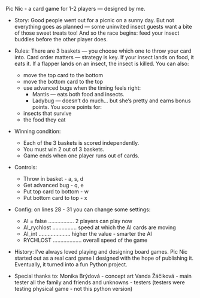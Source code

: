 Pic Nic - a card game for 1-2 players — designed by me.


- Story:
Good people went out for a picnic on a sunny day.
But not everything goes as planned — some uninvited insect guests want a bite of those sweet treats too!
And so the race begins: feed your insect buddies before the other player does.


- Rules:
There are 3 baskets — you choose which one to throw your card into.
Card order matters — strategy is key.
If your insect lands on food, it eats it.
If a flapper lands on an insect, the insect is killed.
You can also:
  - move the top card to the bottom
  - move the bottom card to the top
  - use advanced bugs when the timing feels right:
      - Mantis — eats both food and insects.
      - Ladybug — doesn’t do much... but she’s pretty and earns bonus points.
You score points for:
  - insects that survive
  - the food they eat
    

- Winning condition:
  - Each of the 3 baskets is scored independently.
  - You must win 2 out of 3 baskets.
  - Game ends when one player runs out of cards.


- Controls:
    - Throw in basket - a, s, d
    - Get advanced bug - q, e
    - Put top card to bottom - w
    - Put bottom card to top - x


- Config:
on lines 28 - 31 you can change some settings:
  - AI = false ................. 2 players can play now
  - AI_rychlost ................ speed at which the AI cards are moving
  - AI_int ..................... higher the value - smarter the AI
  - RYCHLOST ................... overall speed of the game 


- History:
I’ve always loved playing and designing board games.
Pic Nic started out as a real card game I designed with the hope of publishing it.
Eventually, it turned into a fun Python project.


- Special thanks to:
Monika Brýdová - concept art
Vanda Žáčiková - main tester
all the family and friends and unknowns - testers
(testers were testing physical game - not this python version)


